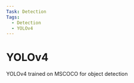 ```yaml
---
Task: Detection
Tags:
  - Detection
  - YOLOv4
---
```


# YOLOv4
YOLOv4 trained on MSCOCO for object detection